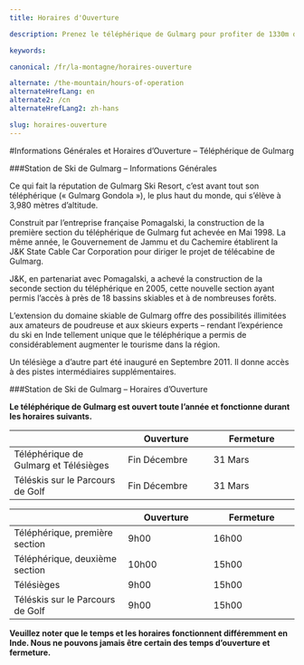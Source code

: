 ```yaml
---
title: Horaires d'Ouverture

description: Prenez le téléphérique de Gulmarg pour profiter de 1330m de dénivelé dans la poudreuse et pour vivre une expérience unique dans la station de ski de Gulmarg!

keywords:

canonical: /fr/la-montagne/horaires-ouverture

alternate: /the-mountain/hours-of-operation
alternateHrefLang: en
alternate2: /cn
alternateHrefLang2: zh-hans

slug: horaires-ouverture
---
```


#Informations Générales et Horaires d’Ouverture – Téléphérique de Gulmarg

###Station de Ski de Gulmarg – Informations Générales

Ce qui fait la réputation de Gulmarg Ski Resort, c’est avant tout son téléphérique (« Gulmarg Gondola »), le plus haut du monde, qui s’élève à 3,980 mètres d’altitude.

Construit par l’entreprise française Pomagalski, la construction de la première section du téléphérique de Gulmarg fut achevée en Mai 1998. La même année, le Gouvernement de Jammu et du Cachemire établirent la J&K State Cable Car Corporation pour diriger le projet de télécabine de Gulmarg.

J&K, en partenariat avec Pomagalski, a achevé la construction de la seconde section du téléphérique en 2005, cette nouvelle section ayant permis l’accès à près de 18 bassins skiables et à de nombreuses forêts.

L’extension du domaine skiable de Gulmarg offre des possibilités illimitées aux amateurs de poudreuse et aux skieurs experts – rendant l’expérience du ski en Inde tellement unique que le téléphérique a permis de considérablement augmenter le tourisme dans la région.

Un télésiège a d’autre part été inauguré en Septembre 2011. Il donne accès à des pistes intermédiaires supplémentaires.

###Station de Ski de Gulmarg – Horaires d’Ouverture

**Le téléphérique de Gulmarg est ouvert toute l’année et fonctionne durant les horaires suivants.**

<div class="table-container">
    <table class="table">
        <thead>
            <tr>
                <th style="width:40%"></th>
                <th style="width:30%">Ouverture</th>
                <th style="width:30%">Fermeture</th>
            </tr>
        </thead>
        <tbody>
            <tr>
                <td style="width:40%">Téléphérique de Gulmarg et Télésièges</td>
                <td style="width:30%">Fin Décembre</td>
                <td style="width:30%">31 Mars</td>
            </tr>
            <tr>
                <td style="width:40%">Téléskis sur le Parcours de Golf</td>
                <td style="width:30%">Fin Décembre</td>
                <td style="width:30%">31 Mars</td>
            </tr>
        </tbody>
    </table>
</div>

<div class="table-container">
    <table class="table">
        <thead>
            <tr>
                <th style="width:40%"></th>
                <th style="width:30%">Ouverture</th>
                <th style="width:30%">Fermeture</th>
            </tr>
        </thead>
        <tbody>
            <tr>
                <td style="width:40%">Téléphérique, première section</td>
                <td style="width:30%">9h00</td>
                <td style="width:30%">16h00</td>
            </tr>
            <tr>
                <td style="width:40%">Téléphérique, deuxième section</td>
                <td style="width:30%">10h00</td>
                <td style="width:30%">15h00</td>
            </tr>
            <tr>
                <td style="width:40%">Télésièges</td>
                <td style="width:30%">9h00</td>
                <td style="width:30%">15h00</td>
            </tr>
            <tr>
                <td style="width:40%">Téléskis sur le Parcours de Golf</td>
                <td style="width:30%">9h00</td>
                <td style="width:30%">15h00</td>
            </tr>
        </tbody>
    </table>
</div>

**Veuillez noter que le temps et les horaires fonctionnent différemment en Inde. Nous ne pouvons jamais être certain des temps d’ouverture et fermeture.**
